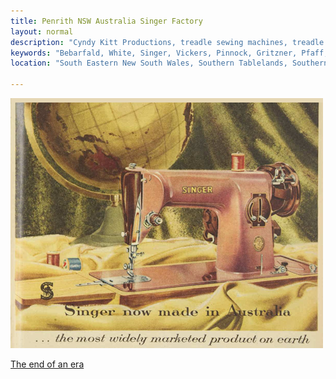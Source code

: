 ```yaml
---
title: Penrith NSW Australia Singer Factory
layout: normal
description: "Cyndy Kitt Productions, treadle sewing machines, treadle sewing machine parts, sewing machine parts, vintage treadle sewing machines, reproduction sewing machine manuals, sewing machine manual, eco sewing"
keywords: "Bebarfald, White, Singer, Vickers, Pinnock, Gritzner, Pfaff, treadle sewing machine, vintage sewing machine, sewing machine manual"
location: "South Eastern New South Wales, Southern Tablelands, Southern Highlands, Goulburn, New South Wales, Australia.  Custom clothing and costume.  Craft accesories "

---
```


<div class="container text-center">
<p><img class="img-fluid my-1" alt="Singer now made in australia ad" src="pic/singer/Singer201P-1959.png" width="500" height="400"></p>
<p><a target="_new" href="https://westernweekender.com.au/2018/07/end-of-an-era-all-over-again/">The end of an era</a></p>
</div><!-- end container -->
